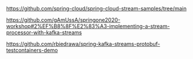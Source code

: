 https://github.com/spring-cloud/spring-cloud-stream-samples/tree/main

https://github.com/gAmUssA/springone2020-workshop#2%EF%B8%8F%E2%83%A3-implementing-a-stream-processor-with-kafka-streams

https://github.com/rbiedrawa/spring-kafka-streams-protobuf-testcontainers-demo

